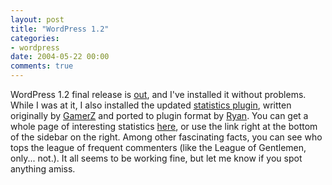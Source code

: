 ```yaml
---
layout: post
title: "WordPress 1.2"
categories:
- wordpress
date: 2004-05-22 00:00
comments: true
---
```


<p>WordPress 1.2 final release is <a href="http://wordpress.org/development/archives/2004/05/22/heres-the-beef/" title="WordPress DevBlog">out</a>, and I've installed it without problems. While I was at it, I also installed the updated <a href="http://wordpress.org/support/10/5399" title="WordPress Support forum - Hacks">statistics plugin</a>, written originally by <a href="http://www.lesterchan.net/blogs/">GamerZ</a> and ported to plugin format by <a href="http://www.frankentosh.com/b2/">Ryan</a>. You can get a whole page of interesting statistics <a href="http://www.rousette.org.uk/blog/stats/" title="Stats page">here</a>, or use the link right at the bottom of the sidebar on the right. Among other fascinating facts, you can see who tops the league of frequent commenters (like the League of Gentlemen, only... not.). It all seems to be working fine, but let me know if you spot anything amiss.</p>



